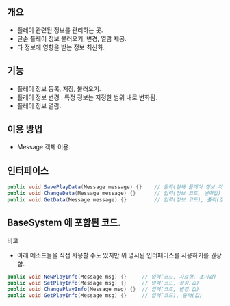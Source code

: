 ## 개요
- 플레이 관련된 정보를 관리하는 곳.
- 단순 플레이 정보 불러오기, 변경, 열람 제공.
- 타 정보에 영향을 받는 정보 최신화.

## 기능
- 플레이 정보 등록, 저장, 불러오기.
- 플레이 정보 변경 : 특정 정보는 지정한 범위 내로 변화됨.
- 플레이 정보 열람.

## 이용 방법
- Message 객체 이용.

## 인터페이스

```c#
public void SavePlayData(Message message) {}    // 동작(현재 플레이 정보 저장)
public void ChangeData(Message message) {}      // 입력(정보 코드, 변화값) 
public void GetData(Message message) {}         // 입력(정보 코드), 출력(정보 값)
```

## BaseSystem 에 포함된 코드.
비고
- 아래 메소드들을 직접 사용할 수도 있지만 위 명시된 인터페이스를 사용하기를 권장함.

```c#
public void NewPlayInfo(Message msg) {}     // 입력(코드, 자료형, 초기값)
public void SetPlayInfo(Message msg) {}     // 입력(코드, 설정.값)
public void ChangePlayInfo(Message msg) {}  // 입력(코드, 변경.값)
public void GetPlayInfo(Message msg) {}     // 입력(코드), 출력(값)
```
